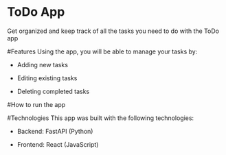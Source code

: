 # ToDo App
Get organized and keep track of all the tasks you need to do with the ToDo app

#Features
Using the app, you will be able to manage your tasks by:

- Adding new tasks

- Editing existing tasks

- Deleting completed tasks

#How to run the app

#Technologies
This app was built with the following technologies:

- Backend: FastAPI (Python)

- Frontend: React (JavaScript)

